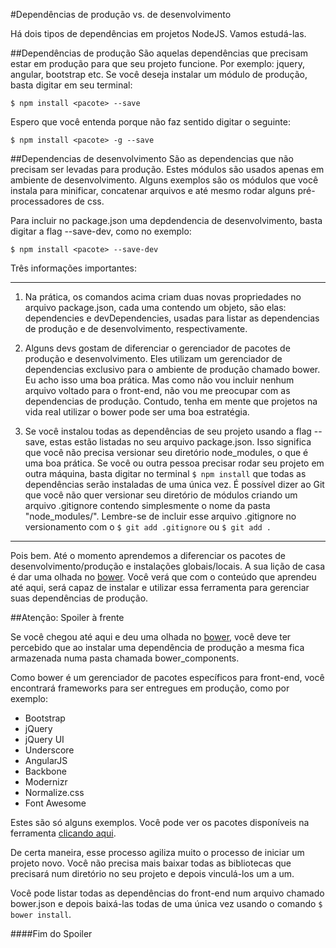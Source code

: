 #Dependências de produção vs. de desenvolvimento

Há dois tipos de dependências em projetos NodeJS. Vamos estudá-las.

##Dependências de produção
São aquelas dependências que precisam estar em produção para que seu projeto funcione. Por exemplo: jquery, angular, bootstrap etc. 
Se você deseja instalar um módulo de produção, basta digitar em seu terminal:

```$ npm install <pacote> --save ```


Espero que você entenda porque não faz sentido digitar o seguinte:

```$ npm install <pacote> -g --save ```



##Dependencias de desenvolvimento
São as dependencias que não precisam ser levadas para produção. Estes módulos são usados apenas em ambiente de desenvolvimento. Alguns exemplos são os módulos que você instala para minificar, concatenar arquivos e até mesmo rodar alguns pré-processadores de css.

Para incluir no package.json uma depdendencia de desenvolvimento, basta digitar a flag --save-dev, como no exemplo:


```$ npm install <pacote> --save-dev```


Três informações importantes:


---


1. Na prática, os comandos acima criam duas novas propriedades no arquivo package.json, cada uma contendo um objeto, são elas: dependencies e devDependencies, usadas para listar as dependencias de produção e de desenvolvimento, respectivamente.

2. Alguns devs gostam de diferenciar o gerenciador de pacotes de produção e desenvolvimento. Eles utilizam um gerenciador de dependencias exclusivo para o ambiente de produção chamado bower. Eu acho isso uma boa prática. Mas como não vou incluir nenhum arquivo voltado para o front-end, não vou me preocupar com as dependencias de produção. Contudo, tenha em mente que projetos na vida real utilizar o bower pode ser uma boa estratégia. 

3. Se você instalou todas as dependências de seu projeto usando a flag --save, estas estão listadas no seu arquivo package.json. Isso significa que você não precisa versionar seu diretório node_modules, o que é uma boa prática. Se você ou outra pessoa precisar rodar seu projeto em outra máquina, basta digitar no terminal ```$ npm install``` que todas as dependências serão instaladas de uma única vez. É possível dizer ao Git que você não quer versionar seu diretório de módulos criando um arquivo .gitignore contendo simplesmente o nome da pasta "node_modules/". Lembre-se de incluir esse arquivo .gitignore no versionamento com o ```$ git add .gitignore``` ou ```$ git add .```



---



Pois bem. Até o momento aprendemos a diferenciar os pacotes de desenvolvimento/produção e instalações globais/locais. A sua lição de casa é dar uma olhada no [bower](http://bower.io/). Você verá que com o conteúdo que aprendeu até aqui, será capaz de instalar e utilizar essa ferramenta para gerenciar suas dependências de produção.



##Atenção: Spoiler à frente

Se você chegou até aqui e deu uma olhada no [bower](http://bower.io/), você deve ter percebido que ao instalar uma dependência de produção a mesma fica armazenada numa pasta chamada bower_components. 

Como bower é um gerenciador de pacotes específicos para front-end, você encontrará frameworks para ser entregues em produção, como por exemplo:

* Bootstrap
* jQuery
* jQuery UI
* Underscore
* AngularJS
* Backbone
* Modernizr
* Normalize.css
* Font Awesome

Estes são só alguns exemplos. Você pode ver os pacotes disponíveis na ferramenta [clicando aqui](http://bower.io/search/).

De certa maneira, esse processo agiliza muito o processo de iniciar um projeto novo. Você não precisa mais baixar todas as bibliotecas que precisará num diretório no seu projeto e depois vinculá-los um a um.

Você pode listar todas as dependências do front-end num arquivo chamado bower.json e depois baixá-las todas de uma única vez usando o comando ``` $ bower install ```.

####Fim do Spoiler



